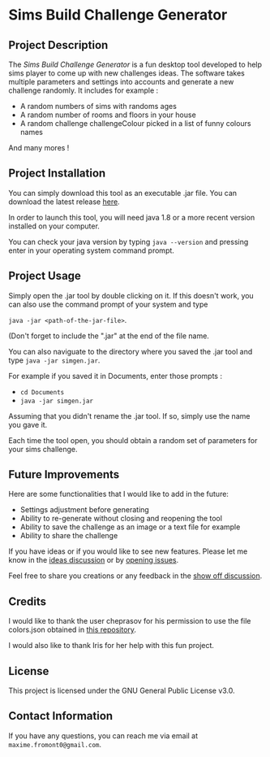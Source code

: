 # Sims Build Challenge Generator

## Project Description

The *Sims Build Challenge Generator* is a fun desktop tool developed to help sims player to come up with new challenges ideas.
The software takes multiple parameters and settings into accounts and generate a new challenge randomly. It includes for example :

- A random numbers of sims with randoms ages
- A random number of rooms and floors in your house
- A random challenge challengeColour picked in a list of funny colours names

And many mores !

## Project Installation

You can simply download this tool as an executable .jar file. You can download the latest release [here](https://github.com/maximefromont/sims-challenge-generator/releases).

In order to launch this tool, you will need java 1.8 or a more recent version installed on your computer.

You can check your java version by typing `java --version` and pressing enter in your operating system command prompt.

## Project Usage

Simply open the .jar tool by double clicking on it. If this doesn't work, you can also use the command prompt of your system and type 

`java -jar <path-of-the-jar-file>`. 

(Don't forget to include the ".jar" at the end of the file name.

You can also naviguate to the directory where you saved the .jar tool and type 
`java -jar simgen.jar`.

For example if you saved it in Documents, enter those prompts :

* `cd Documents`
* `java -jar simgen.jar`

Assuming that you didn't rename the .jar tool. If so, simply use the name you gave it.

Each time the tool open, you should obtain a random set of parameters for your sims challenge.

## Future Improvements

Here are some functionalities that I would like to add in the future:

- Settings adjustment before generating
- Ability to re-generate without closing and reopening the tool
- Ability to save the challenge as an image or a text file for example
- Ability to share the challenge

If you have ideas or if you would like to see new features. Please let me know in the [ideas discussion](https://github.com/maximefromont/sims-challenge-generator/discussions/1) or by [opening issues](https://github.com/maximefromont/sims-challenge-generator/issues).

Feel free to share you creations or any feedback in the [show off discussion](https://github.com/maximefromont/sims-challenge-generator/discussions/2).

## Credits

I would like to thank the user cheprasov for his permission to use the file colors.json obtained in [this repository](https://www.github.com/cheprasov/json-colors).

I would also like to thank Iris for her help with this fun project.

## License

This project is licensed under the GNU General Public License v3.0.

## Contact Information

If you have any questions, you can reach me via email at `maxime.fromont0@gmail.com`.
